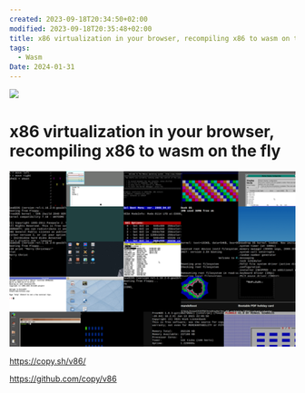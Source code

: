 ```yaml
---
created: 2023-09-18T20:34:50+02:00
modified: 2023-09-18T20:35:48+02:00
title: x86 virtualization in your browser, recompiling x86 to wasm on the fly
tags:
  - Wasm
Date: 2024-01-31
---
```


![](20240131150049_wasmrecompile.png)

# x86 virtualization in your browser, recompiling x86 to wasm on the fly



![](../_asset/screenshot.png)


https://copy.sh/v86/

https://github.com/copy/v86

